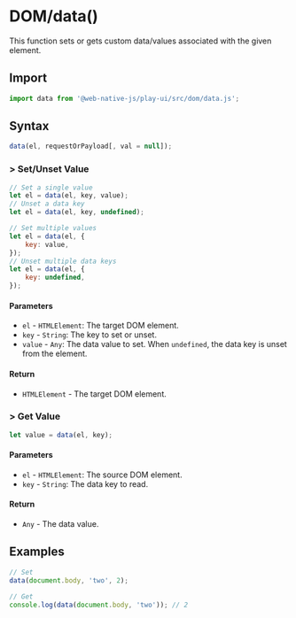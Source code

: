 # DOM/data\(\)

This function sets or gets custom data/values associated with the given element.

## Import

```javascript
import data from '@web-native-js/play-ui/src/dom/data.js';
```

## Syntax

```javascript
data(el, requestOrPayload[, val = null]);
```

### &gt; Set/Unset Value

```javascript
// Set a single value
let el = data(el, key, value);
// Unset a data key
let el = data(el, key, undefined);

// Set multiple values
let el = data(el, {
    key: value,
});
// Unset multiple data keys
let el = data(el, {
    key: undefined,
});
```

#### Parameters

* `el` - `HTMLElement`: The target DOM element.
* `key` - `String`: The key to set or unset.
* `value` - `Any`: The data value to set. When `undefined`, the data key is unset from the element.

#### Return

* `HTMLElement` - The target DOM element.

### &gt; Get Value

```javascript
let value = data(el, key);
```

#### Parameters

* `el` - `HTMLElement`: The source DOM element.
* `key` - `String`: The data key to read.

#### Return

* `Any` - The data value.

## Examples

```javascript
// Set
data(document.body, 'two', 2);

// Get
console.log(data(document.body, 'two')); // 2
```


